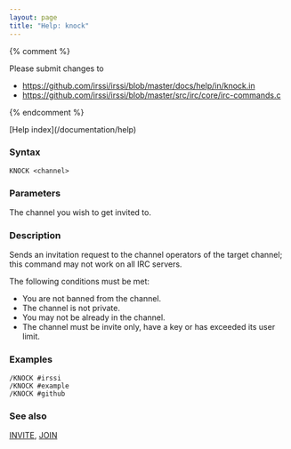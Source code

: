 ```yaml
---
layout: page
title: "Help: knock"
---
```


{% comment %}

Please submit changes to
- https://github.com/irssi/irssi/blob/master/docs/help/in/knock.in
- https://github.com/irssi/irssi/blob/master/src/irc/core/irc-commands.c


{% endcomment %}
<nav markdown="1">
[Help index](/documentation/help)
</nav>

### Syntax ###

<div class="highlight irssisyntax"><pre style="\-\-cmdlen:5ch"><code><span class="synB">KNOCK</span> <span class="synB05">&lt;channel></span></code></pre></div>



### Parameters ###

The channel you wish to get invited to.

### Description ###

Sends an invitation request to the channel operators of the target channel;
this command may not work on all IRC servers.

The following conditions must be met:

* You are not banned from the channel.
* The channel is not private.
* You may not be already in the channel.
* The channel must be invite only, have a key or has exceeded its user
  limit.

### Examples ###

    /KNOCK #irssi
    /KNOCK #example
    /KNOCK #github

### See also ###
[INVITE](/documentation/help/invite), [JOIN](/documentation/help/join)

